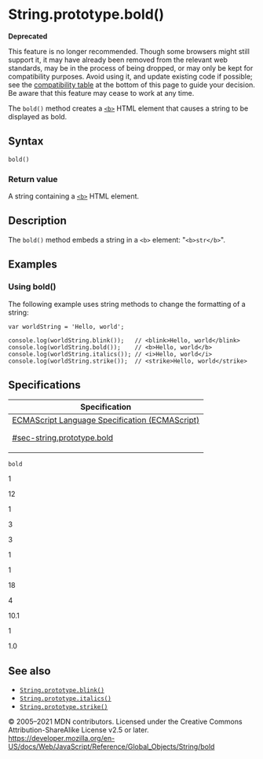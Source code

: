 # String.prototype.bold()

**Deprecated**

This feature is no longer recommended. Though some browsers might still support it, it may have already been removed from the relevant web standards, may be in the process of being dropped, or may only be kept for compatibility purposes. Avoid using it, and update existing code if possible; see the [compatibility table](#browser_compatibility) at the bottom of this page to guide your decision. Be aware that this feature may cease to work at any time.

The `bold()` method creates a [`<b>`](https://developer.mozilla.org/en-US/docs/Web/HTML/Element/b) HTML element that causes a string to be displayed as bold.

## Syntax

    bold()

### Return value

A string containing a [`<b>`](https://developer.mozilla.org/en-US/docs/Web/HTML/Element/b) HTML element.

## Description

The `bold()` method embeds a string in a `<b>` element: "`<b>str</b>`".

## Examples

### Using bold()

The following example uses string methods to change the formatting of a string:

    var worldString = 'Hello, world';

    console.log(worldString.blink());   // <blink>Hello, world</blink>
    console.log(worldString.bold());    // <b>Hello, world</b>
    console.log(worldString.italics()); // <i>Hello, world</i>
    console.log(worldString.strike());  // <strike>Hello, world</strike>

## Specifications

<table>
<thead>
<tr class="header">
<th>Specification</th>
</tr>
</thead>
<tbody>
<tr class="odd">
<td>
<a href="https://tc39.es/ecma262/#sec-string.prototype.bold">ECMAScript Language Specification (ECMAScript)
<br/>

<span class="small">#sec-string.prototype.bold</span>
</a>
</td>
</tr>
</tbody>
</table>

`bold`

1

12

1

3

3

1

1

18

4

10.1

1

1.0

## See also

-   [`String.prototype.blink()`](blink)
-   [`String.prototype.italics()`](italics)
-   [`String.prototype.strike()`](strike)

© 2005–2021 MDN contributors.
Licensed under the Creative Commons Attribution-ShareAlike License v2.5 or later.
<a href="https://developer.mozilla.org/en-US/docs/Web/JavaScript/Reference/Global_Objects/String/bold" class="_attribution-link">https://developer.mozilla.org/en-US/docs/Web/JavaScript/Reference/Global_Objects/String/bold</a>
